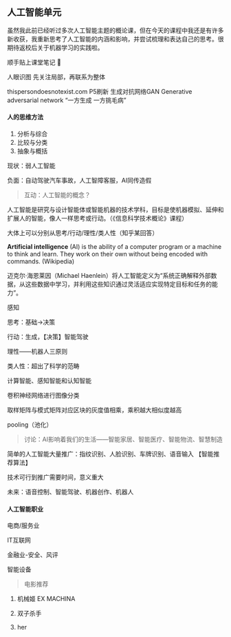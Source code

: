 ## 人工智能单元

虽然我此前已经听过多次人工智能主题的概论课，但在今天的课程中我还是有许多新收获，我重新思考了人工智能的内涵和影响，并尝试梳理和表达自己的思考。很期待返校后关于机器学习的实践啦。

顺手贴上课堂笔记​ :notebook:



人眼识图 先关注局部，再联系为整体

thispersondoesnotexist.com P5刷新
生成对抗网络GAN Generative adversarial network
“一方生成 一方挑毛病”



#### 人的思维方法

1. 分析与综合
2. 比较与分类
3. 抽象与概括



现状：弱人工智能

负面：自动驾驶汽车事故，人工智障客服，AI同传造假

> 互动：人工智能的概念？

人工智能是研究与设计智能体或智能机器的技术学科，目标是使机器模拟、延伸和扩展人的智能，像人一样思考或行动。（《信息科学技术概论》课程）

大体上可以分别从思考/行动/理性/类人性（知乎某回答）

**Artificial intelligence** (AI) is the ability of a computer program or a machine to think and learn. They work on their own without being encoded with commands. (Wikipedia)

迈克尔·海恩莱因（Michael Haenlein）将人工智能定义为“系统正确解释外部数据，从这些数据中学习，并利用这些知识通过灵活适应实现特定目标和任务的能力”。



感知

思考：基础->决策

行动：生成，【决策】智能驾驶

理性——机器人三原则

类人性：超出了科学的范畴



计算智能、感知智能和认知智能



卷积神经网络进行图像分类

取样矩阵与模式矩阵对应区块的灰度值相乘，乘积越大相似度越高

pooling（池化）



> 讨论：AI影响着我们的生活——智能家居、智能医疗、智能物流、智慧制造

简单的人工智能大量推广：指纹识别、人脸识别、车牌识别、语音输入 【智能推荐算法】

技术可行到推广需要时间，意义重大

未来：语音控制、智能驾驶、机器创作、机器人



#### 人工智能职业

电商/服务业

IT互联网

金融业-安全、风评

智能设备



> 电影推荐

1. 机械姬 EX MACHINA

2. 双子杀手
3. her

